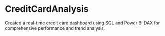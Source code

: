 # CreditCardAnalysis
 Created a real-time credit card dashboard using SQL and Power BI DAX for comprehensive performance and trend analysis.
